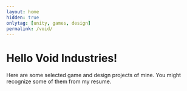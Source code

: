 ```yaml
---
layout: home
hidden: true
onlytag: [unity, games, design]
permalink: /void/
---
```


# Hello Void Industries!

Here are some selected game and design projects of mine. You might recognize some of them from my resume.